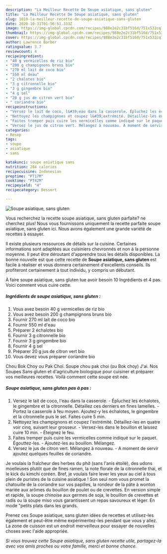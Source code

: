 ```yaml
---
description: "La Meilleur Recette De Soupe asiatique, sans gluten"
title: "La Meilleur Recette De Soupe asiatique, sans gluten"
slug: 1010-la-meilleur-recette-de-soupe-asiatique-sans-gluten
date: 2020-10-31T01:56:51.333Z
image: https://img-global.cpcdn.com/recipes/988e2e2c31bf516d/751x532cq70/soupe-asiatique-sans-gluten-photo-principale-de-la-recette.jpg
thumbnail: https://img-global.cpcdn.com/recipes/988e2e2c31bf516d/751x532cq70/soupe-asiatique-sans-gluten-photo-principale-de-la-recette.jpg
cover: https://img-global.cpcdn.com/recipes/988e2e2c31bf516d/751x532cq70/soupe-asiatique-sans-gluten-photo-principale-de-la-recette.jpg
author: Lawrence Barber
ratingvalue: 3.7
reviewcount: 4
recipeingredient:
- "40 g vermicelles de riz bio"
- "200 g champignons bruns bio"
- "270 ml lait de coco bio"
- "550 ml deau"
- "2 chalotes bio"
- "3 g citronnelle bio"
- "3 g gingembre bio"
- "4 g sel"
- "20 g jus de citron vert bio"
- " coriandre bio"
recipeinstructions:
- "Versez le lait de coco, l&#39;eau dans la casserole. Épluchez les échalotes, le gingembre et la citronnelle. Détaillez ces derniers en fines lamelles. Portez la casserole à feu moyen. Ajoutez-y les échalotes, le gingembre et la citronnelle puis le sel. Faites cuire 5 min."
- "Nettoyez les champignons et coupez l&#39;extrémité. Détaillez-les en quatre voir cinq, suivant leur grosseur. Versez-les dans le bouillon et laissez cuire 10 min. Éteignez le feu."
- "Faites tremper puis cuire les vermicelles comme indiqué sur le paquet. Égouttez-les. Ajoutez-les au bouillon. Mélangez."
- "Versez le jus de citron vert. Mélangez à nouveau. A moment de servir ajoutez quelques feuilles de coriandre."
categories:
- Resep
tags:
- soupe
- asiatique
- sans

katakunci: soupe asiatique sans 
nutrition: 284 calories
recipecuisine: Indonesian
preptime: "PT17M"
cooktime: "PT42M"
recipeyield: "4"
recipecategory: Dessert

---
```



![Soupe asiatique, sans gluten](https://img-global.cpcdn.com/recipes/988e2e2c31bf516d/751x532cq70/soupe-asiatique-sans-gluten-photo-principale-de-la-recette.jpg)

Vous recherchez la recette soupe asiatique, sans gluten parfaite? ne cherchez plus! Nous vous fournissons uniquement la recette parfaite soupe asiatique, sans gluten ici. Nous avons également une grande variété de recettes à essayer.

Il existe plusieurs ressources de détails sur la cuisine. Certaines informations sont adaptées aux cuisiniers chevronnés et non à la personne moyenne. Il peut être déroutant d'apprendre tous les détails disponibles. La bonne nouvelle est que cette recette de <strong> Soupe asiatique, sans gluten </strong> est facile à réaliser et vous donnera certainement d'excellents conseils. Ils profiteront certainement à tout individu, y compris un débutant.

<!--inarticleads1-->

À faire soupe asiatique, sans gluten tue avoir besoin 10 Ingrédients et 4 pas. Voici comment vous cuire cette.

##### Ingrédients de soupe asiatique, sans gluten :

1. Vous avez besoin 40 g vermicelles de riz bio
1. Vous avez besoin 200 g champignons bruns bio
1. Fournir 270 ml lait de coco bio
1. Fournir 550 ml d&#39;eau
1. Préparer 2 échalotes bio
1. Fournir 3 g citronnelle bio
1. Fournir 3 g gingembre bio
1. Fournir 4 g sel
1. Préparer 20 g jus de citron vert bio
1. Vous devez vous préparer  coriandre bio


Chou Bok Choy ou Pak Choï. Soupe chou pak choi (ou Bok choy) J&#39;ai. Nos Soupes Sans gluten et d&#39;agriculture biologique pour cuisiner et préparer vos meilleures recettes. Voilà comment cette soupe est née. 

<!--inarticleads2-->

##### Soupe asiatique, sans gluten pas à pas :

1. Versez le lait de coco, l&#39;eau dans la casserole. - Épluchez les échalotes, le gingembre et la citronnelle. Détaillez ces derniers en fines lamelles. - Portez la casserole à feu moyen. Ajoutez-y les échalotes, le gingembre et la citronnelle puis le sel. Faites cuire 5 min.
1. Nettoyez les champignons et coupez l&#39;extrémité. Détaillez-les en quatre voir cinq, suivant leur grosseur. - Versez-les dans le bouillon et laissez cuire 10 min. - Éteignez le feu.
1. Faites tremper puis cuire les vermicelles comme indiqué sur le paquet. Égouttez-les. - Ajoutez-les au bouillon. Mélangez.
1. Versez le jus de citron vert. Mélangez à nouveau. - A moment de servir ajoutez quelques feuilles de coriandre.


Je voulais la fraîcheur des herbes du phở (sans l&#39;anis étoilé), des udons moelleuses plutôt que de fines ramen, la note florale de la citronnelle thai, et le kick du kimchi coréen. Bref, je voulais faire lever les yeux au ciel à tous plein de puristes de la cuisine asiatique ! Son seul nom vous promet la chatouille de la coriandre sur vos papilles, la rondeur de la pâte à wonton mariée aux arômes du bouillon de poulet ou de crevettes. En version simple et rapide, la soupe chinoise aux germes de soja, le bouillon de crevettes et radis ou la soupe miso vous garantissent un repas savoureux et léger. En mode &#34;petits plats dans les grands. 

<!--inarticleads1-->

<p>
Prenez ces Soupe asiatique, sans gluten idées de recettes et utilisez-les également et peut-être même expérimentez-les pendant que vous y allez. La zone de cuisson est un endroit merveilleux pour essayer de nouvelles choses avec l'aide appropriée.
</p>

<p>
<i>Si vous trouvez cette Soupe asiatique, sans gluten recette utile, partagez-la avec vos amis proches ou votre famille, merci et bonne chance.</i>
</p>
